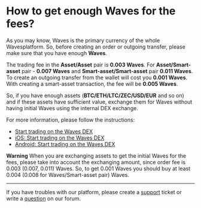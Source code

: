 # How to get enough Waves for the fees?

As you may know, Waves is the primary currency of the whole Wavesplatform. So, before creating an order or outgoing transfer, please make sure that you have enough **Waves**.

The trading fee in the **Asset/Asset** pair is **0.003 Waves**. For **Asset/Smart-asset** pair - **0.007 Waves** and **Smart-asset/Smart-asset** pair **0.011 Waves**.
To create an outgoing transfer from the wallet will cost you **0.001 Waves**. With creating a smart-asset transaction, the fee will be **0.005 Waves**.

So, if you have enough assets (**BTC/ETH/LTC/ZEC/USD/EUR** and so on) and if these assets have sufficient value, exchange them for Waves without having initial Waves using the internal DEX exchange.

For more information, please follow the instructions:

* [Start trading on the Waves DEX](/waves-dex/start-trading-on-the-waves-dex.md)
* [iOS: Start trading on the Waves DEX](/waves-client/mobile-apps/iOS/waves-dex/start-trading-on-the-waves-dex.md)
* [Android: Start trading on the Waves DEX](/waves-client/mobile-apps/android/waves-dex/start-trading-on-the-waves-dex.md)

**Warning** When you are exchanging assets to get the initial Waves for the fees, please take into account the exchanging amount, since order fee is 0.003 (0.007, 0.011) Waves. So, to get 0.001 Waves you should buy at least 0.004 (0.008 for Waves/Smart-asset pair) Waves.

___

If you have troubles with our platform, please create a [support](https://support.wavesplatform.com/) ticket or write a [question](https://forum.wavesplatform.com/) on our forum.
